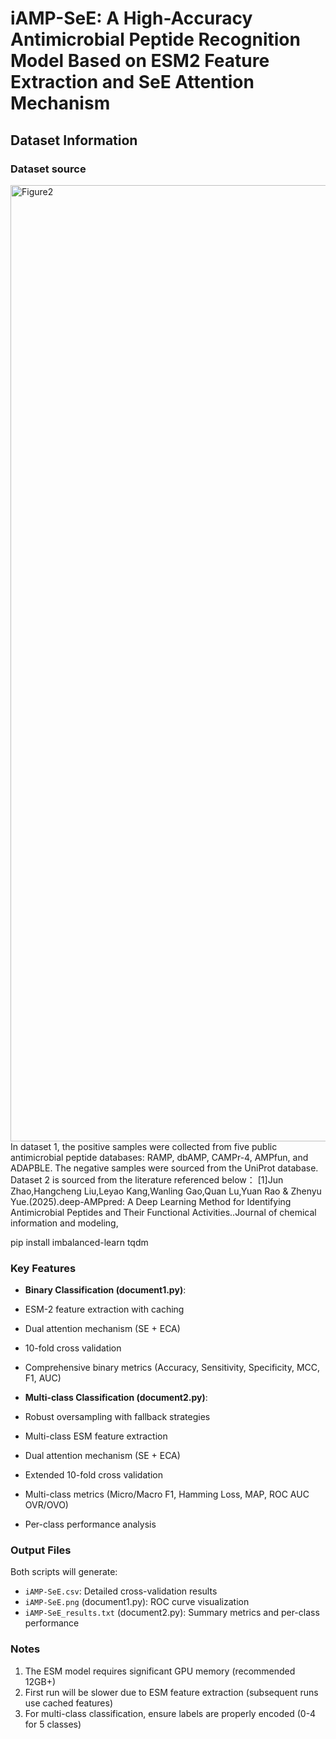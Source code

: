 # iAMP-SeE: A High-Accuracy Antimicrobial Peptide Recognition Model Based on ESM2 Feature Extraction and SeE Attention Mechanism

## Dataset Information
### Dataset source
<img width="2000" height="1530" alt="Figure2" src="https://github.com/user-attachments/assets/96b3fda9-61fd-4d9e-a47b-11132eb3bacc" />
In dataset 1, the positive samples were collected from five public antimicrobial peptide databases: RAMP, dbAMP, CAMPr-4, AMPfun, and ADAPBLE. The negative samples were sourced from the UniProt database.
Dataset 2 is sourced from the literature referenced below：
[1]Jun Zhao,Hangcheng Liu,Leyao Kang,Wanling Gao,Quan Lu,Yuan Rao & Zhenyu Yue.(2025).deep-AMPpred: A Deep Learning Method for Identifying Antimicrobial Peptides and Their Functional Activities..Journal of chemical information and modeling, 

pip install imbalanced-learn tqdm

### Key Features

- **Binary Classification (document1.py)**:
- ESM-2 feature extraction with caching
- Dual attention mechanism (SE + ECA)
- 10-fold cross validation
- Comprehensive binary metrics (Accuracy, Sensitivity, Specificity, MCC, F1, AUC)

- **Multi-class Classification (document2.py)**:
- Robust oversampling with fallback strategies
- Multi-class ESM feature extraction
- Dual attention mechanism (SE + ECA)
- Extended 10-fold cross validation
- Multi-class metrics (Micro/Macro F1, Hamming Loss, MAP, ROC AUC OVR/OVO)
- Per-class performance analysis

### Output Files

Both scripts will generate:
- `iAMP-SeE.csv`: Detailed cross-validation results
- `iAMP-SeE.png` (document1.py): ROC curve visualization
- `iAMP-SeE_results.txt` (document2.py): Summary metrics and per-class performance

### Notes

1. The ESM model requires significant GPU memory (recommended 12GB+)
2. First run will be slower due to ESM feature extraction (subsequent runs use cached features)
3. For multi-class classification, ensure labels are properly encoded (0-4 for 5 classes)
